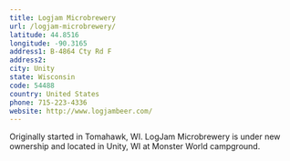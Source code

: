 ```yaml
---
title: Logjam Microbrewery
url: /logjam-microbrewery/
latitude: 44.8516
longitude: -90.3165
address1: B-4864 Cty Rd F
address2: 
city: Unity
state: Wisconsin
code: 54488
country: United States
phone: 715-223-4336
website: http://www.logjambeer.com/
---
```

Originally started in Tomahawk, WI.  LogJam Microbrewery is under new ownership and located in Unity, WI at Monster World campground.
